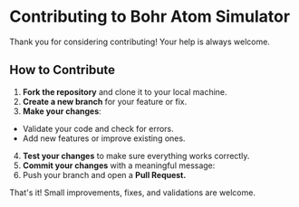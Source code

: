 # Contributing to Bohr Atom Simulator

Thank you for considering contributing! Your help is always welcome.  

## How to Contribute

1. **Fork the repository** and clone it to your local machine.
2. **Create a new branch** for your feature or fix.
3. **Make your changes**:
* Validate your code and check for errors.
* Add new features or improve existing ones.
4. **Test your changes** to make sure everything works correctly.
5. **Commit your changes** with a meaningful message:
6. Push your branch and open a **Pull Request.**
  
That's it! Small improvements, fixes, and validations are welcome.
